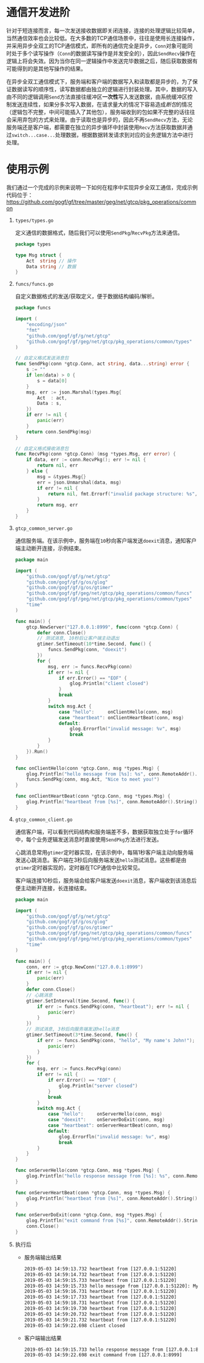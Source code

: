
# 通信开发进阶

针对于短连接而言，每一次发送接收数据即关闭连接，连接的处理逻辑比较简单，当然通信效率也会比较低。在大多数的TCP通信场景中，往往是使用长连接操作，并采用异步全双工的TCP通信模式，即所有的通信完全是异步，`Conn`对象可能同时处于多个读写操作（`Conn`的数据读写操作是并发安全的），因此`SendRecv`操作在逻辑上将会失效。因为当你在同一逻辑操作中发送完毕数据之后，随后获取数据有可能得到的是其他写操作的结果。

在异步全双工通信模式下，服务端和客户端的数据写入和读取都是异步的，为了保证数据读写的顺序性，读写数据都由独立的逻辑进行封装处理。其中，数据的写入由不同的逻辑调用`Send`方法直接往缓冲区**一次性**写入发送数据，由系统缓冲区控制发送连续性，如果分多次写入数据，在请求量大的情况下容易造成*断包*的情况（逻辑包不完整，中间可能插入了其他包），服务端收到的包如果不完整的话往往会采用弃包的方式来处理。由于读取也是异步的，因此不再`SendRecv`方法，无论服务端还是客户端，都需要在独立的异步循环中封装使用`Recv`方法获取数据并通过`switch...case...`处理数据，根据数据转发请求到对应的业务逻辑方法中进行处理。

# 使用示例

我们通过一个完成的示例来说明一下如何在程序中实现异步全双工通信，完成示例代码位于：https://github.com/gogf/gf/tree/master/geg/net/gtcp/pkg_operations/common

1. `types/types.go`

    定义通信的数据格式，随后我们可以使用`SendPkg`/`RecvPkg`方法来通信。
    ```go
    package types

    type Msg struct {
        Act  string // 操作
        Data string // 数据
    }
    ```
1. `funcs/funcs.go`

    自定义数据格式的发送/获取定义，便于数据结构编码/解析。
    ```go
    package funcs

    import (
        "encoding/json"
        "fmt"
        "github.com/gogf/gf/g/net/gtcp"
        "github.com/gogf/gf/geg/net/gtcp/pkg_operations/common/types"
    )

    // 自定义格式发送消息包
    func SendPkg(conn *gtcp.Conn, act string, data...string) error {
        s := ""
        if len(data) > 0 {
            s = data[0]
        }
        msg, err := json.Marshal(types.Msg{
            Act  : act,
            Data : s,
        })
        if err != nil {
            panic(err)
        }
        return conn.SendPkg(msg)
    }

    // 自定义格式接收消息包
    func RecvPkg(conn *gtcp.Conn) (msg *types.Msg, err error) {
        if data, err := conn.RecvPkg(); err != nil {
            return nil, err
        } else {
            msg = &types.Msg{}
            err = json.Unmarshal(data, msg)
            if err != nil {
                return nil, fmt.Errorf("invalid package structure: %s", err.Error())
            }
            return msg, err
        }
    }
    ```
1. `gtcp_common_server.go`

    通信服务端。在该示例中，服务端在`10`秒向客户端发送`doexit`消息，通知客户端主动断开连接，示例结束。
    ```go
    package main

    import (
        "github.com/gogf/gf/g/net/gtcp"
        "github.com/gogf/gf/g/os/glog"
        "github.com/gogf/gf/g/os/gtimer"
        "github.com/gogf/gf/geg/net/gtcp/pkg_operations/common/funcs"
        "github.com/gogf/gf/geg/net/gtcp/pkg_operations/common/types"
        "time"
    )

    func main() {
        gtcp.NewServer("127.0.0.1:8999", func(conn *gtcp.Conn) {
            defer conn.Close()
            // 测试消息, 10秒后让客户端主动退出
            gtimer.SetTimeout(10*time.Second, func() {
                funcs.SendPkg(conn, "doexit")
            })
            for {
                msg, err := funcs.RecvPkg(conn)
                if err != nil {
                    if err.Error() == "EOF" {
                        glog.Println("client closed")
                    }
                    break
                }
                switch msg.Act {
                    case "hello":     onClientHello(conn, msg)
                    case "heartbeat": onClientHeartBeat(conn, msg)
                    default:
                        glog.Errorfln("invalid message: %v", msg)
                        break
                }
            }
        }).Run()
    }

    func onClientHello(conn *gtcp.Conn, msg *types.Msg) {
        glog.Printfln("hello message from [%s]: %s", conn.RemoteAddr().String(), msg.Data)
        funcs.SendPkg(conn, msg.Act, "Nice to meet you!")
    }

    func onClientHeartBeat(conn *gtcp.Conn, msg *types.Msg) {
        glog.Printfln("heartbeat from [%s]", conn.RemoteAddr().String())
    }
    ```
1. `gtcp_common_client.go`

    通信客户端，可以看到代码结构和服务端差不多，数据获取独立处于`for`循环中，每个业务逻辑发送消息时直接使用`SendPkg`方法进行发送。
    
    心跳消息常用`gtimer`定时器实现，在该示例中，每隔1秒客户端主动向服务端发送心跳消息。客户端在3秒后向服务端发送`hello`测试消息。这些都是由`gtimer`定时器实现的，定时器在TCP通信中比较常见。

    客户端连接10秒后，服务端会给客户端发送`doexit`消息，客户端收到该消息后便主动断开连接，长连接结束。
    ```go
    package main

    import (
        "github.com/gogf/gf/g/net/gtcp"
        "github.com/gogf/gf/g/os/glog"
        "github.com/gogf/gf/g/os/gtimer"
        "github.com/gogf/gf/geg/net/gtcp/pkg_operations/common/funcs"
        "github.com/gogf/gf/geg/net/gtcp/pkg_operations/common/types"
        "time"
    )

    func main() {
        conn, err := gtcp.NewConn("127.0.0.1:8999")
        if err != nil {
            panic(err)
        }
        defer conn.Close()
        // 心跳消息
        gtimer.SetInterval(time.Second, func() {
            if err := funcs.SendPkg(conn, "heartbeat"); err != nil {
                panic(err)
            }
        })
        // 测试消息, 3秒后向服务端发送hello消息
        gtimer.SetTimeout(3*time.Second, func() {
            if err := funcs.SendPkg(conn, "hello", "My name's John!"); err != nil {
                panic(err)
            }
        })
        for {
            msg, err := funcs.RecvPkg(conn)
            if err != nil {
                if err.Error() == "EOF" {
                    glog.Println("server closed")
                }
                break
            }
            switch msg.Act {
                case "hello":     onServerHello(conn, msg)
                case "doexit":    onServerDoExit(conn, msg)
                case "heartbeat": onServerHeartBeat(conn, msg)
                default:
                    glog.Errorfln("invalid message: %v", msg)
                    break
            }
        }
    }

    func onServerHello(conn *gtcp.Conn, msg *types.Msg) {
        glog.Printfln("hello response message from [%s]: %s", conn.RemoteAddr().String(), msg.Data)
    }

    func onServerHeartBeat(conn *gtcp.Conn, msg *types.Msg) {
        glog.Printfln("heartbeat from [%s]", conn.RemoteAddr().String())
    }

    func onServerDoExit(conn *gtcp.Conn, msg *types.Msg) {
        glog.Printfln("exit command from [%s]", conn.RemoteAddr().String())
        conn.Close()
    }
    ```
1. 执行后
    - 服务端输出结果
        ```html
        2019-05-03 14:59:13.732 heartbeat from [127.0.0.1:51220]
        2019-05-03 14:59:14.732 heartbeat from [127.0.0.1:51220]
        2019-05-03 14:59:15.733 heartbeat from [127.0.0.1:51220]
        2019-05-03 14:59:15.733 hello message from [127.0.0.1:51220]: My name's John!
        2019-05-03 14:59:16.731 heartbeat from [127.0.0.1:51220]
        2019-05-03 14:59:17.733 heartbeat from [127.0.0.1:51220]
        2019-05-03 14:59:18.731 heartbeat from [127.0.0.1:51220]
        2019-05-03 14:59:19.730 heartbeat from [127.0.0.1:51220]
        2019-05-03 14:59:20.732 heartbeat from [127.0.0.1:51220]
        2019-05-03 14:59:21.732 heartbeat from [127.0.0.1:51220]
        2019-05-03 14:59:22.698 client closed
        ```
    - 客户端输出结果
        ```html
        2019-05-03 14:59:15.733 hello response message from [127.0.0.1:8999]: Nice to meet you!
        2019-05-03 14:59:22.698 exit command from [127.0.0.1:8999]
        ```

